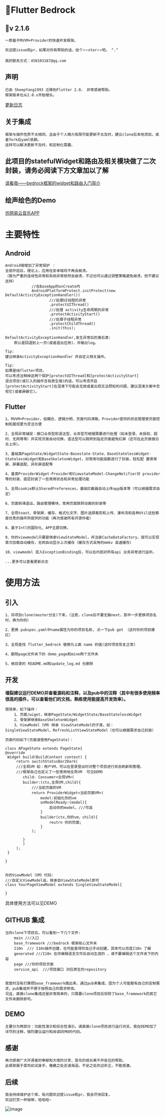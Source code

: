 # :whale:Flutter Bedrock

##  :seedling:v 2.1.6

    一款基于MVVM+Provider的快速开发框架。

    欢迎提issue和pr，如果对你有帮助的话，给个⭐⭐star⭐⭐吧。 ^.^

    我的联系方式：450103187@qq.com
    
##  声明
    
    已由 SheepYang1993 迁移到Flutter 2.0， 非常感谢帮助。
    框架版本也从2.0.x开始增长。


[更新日志](https://github.com/bladeofgod/Bedrock/blob/master/update_log.md)

## 关于集成

    框架与插件性质不太相同，且由于个人精力有限可能更新不太及时，建议clone后本地添加，或者fork后yaml依赖。
    这样可以解决更新不及时，和定制化需要。

## 此项目的statefulWidget和路由及相关模块做了二次封装，请务必阅读下方文章加以了解

[请看我——bedrock框架的widget和路由入门简介](https://juejin.im/post/6871905809886871565/)

## 绘声绘色的Demo

[仿网易云音乐APP](https://juejin.im/post/6881093329317019662/)

# 主要特性

## Android

    Android端增加了异常保护 ：
    全部开启后，理论上，应用在安卓端将不再会崩溃。
    （极为严重的连续性异常和系统异常依然会崩溃，不过也可以通过调整策略避免崩溃，但不建议这样）
                //在BaseApp的onCreate内
                AndroidPlatformProtect.initProtect(new DefaultActivityExceptionHandler())
                        ///处理UI线程的异常
                        .protectUIThread()
                        ///处理 activity生命周期的异常
                        .protectActivityStart()
                        ///处理子线程异常
                        .protectChildThread()
                        .init(this);

    DefaultActivityExceptionHandler,发生异常后的善后类:
        默认是回退到上一页(或者退出应用)，并输出log。

    Tip:
    建议继承ActivityExceptionHandler 并自定义相关操作。

    Tip:
    如果是纯flutter项目，
    可以考虑注释掉这两个保护[protectUIThread]和[protectActivityStart]
    混合项目(或引入的插件含有原生端)的话，可以考虑开启
    [protectActivityStart]在混淆下可能会无效或者出现无法预知的问题，建议混淆方案中忽视它(或者屏蔽它)。

## Flutter

    1、MVVM+Provider，低耦合、逻辑分明、页面代码清晰。Provider提供的状态管理使页面控制和展现更为灵活方便
    
    2、全局异常捕捉：接口业务型和语法型，业务型可根据需要进行处理（如未登录、未授权、超时、无网等等）并实现页面自动切换，语法型可以跳转到指定页面避免红屏（还可在此页面做日志上传）。
    
    3、基础类PageState/WidgetState-Basestate-State、BaseStatelessWidget-StatelessWidget和BaseSkeletonWidget，对常用功能函数进行了封装，轻松配 置骨架屏、屏幕适配、异形屏适配等
    
    4、基类ProviderWidget-Provider和ViewstateModel-ChangeNotifier对 provider等的封装、底层封装了一些常用状态和异常处理功能
    
    5、全局cookie默认SharedPreferences，基础拦截器自动上传app版本等（可以根据需求自定）
    
    6、页面侧滑退出，路由管理模块，常用页面跳转动画的封装等
    
    7、全局toast、骨架屏、缓存、格式化文字、图片选择裁剪和上传、瀑布流和各种Util这些都是优秀的插件所提供的功能（再次感谢所有开源作者）
    
    8、基于Intl的国际化、APP主题切换。
    
    9、你的viewmodel只要是继承ViewStateModel，并注册CacheDataFactory，就可以实现首次加载自动缓存，无网自动显示上次缓存（缓存方式采用的mmkv 高速缓存）

    10、viewmodel 混入ExceptionBinding后，可以在内部对所有api 业务异常进行监听。

    ...更多可以查看更新日志


# 使用方法

## 引入

    1、将项目clone(master分支)下来，（注意，clone后不要无脑next，其中一步更换项目名时，换为你的）

    2、更换 pubspec.yaml中name属性为你的项目名称, 点一下pub get （这时你的项目爆红）

    3、全局查找 flutter_bedrock 替换为上面 name 的值(这时项目恢复正常)

    4、删除page文件夹下的 demo_page和mine两个文件夹

    5、根目录的 README.md和update_log.md 也删除


## 开发

**墙裂建议运行DEMO并查看源码和注释，以及pub中的注释（其中有很多使用频率很高的插件，可以查看他们的文档，熟练使用能提高开发效率）。**

    
    很简单，如下操作：
        1、页面/wiget，继承PageState/WidgetState/BaseStatelessWidget
        2、骨架屏继承BaseSkeletonWidget
        3、ViewModel（VM）继承 ViewStateModel的子类，如：SingleViewStateModel、RefreshListViewStateModel（也可以根据需求自己封装）
        
    页面代码如下(页面请使用PageState)：
    
    class APageState extends PageState{
    @override
     Widget build(BuildContext context) {
         return switchStatusBar2Dark(
         ///全局VM 如：用户VM，可以在登录登出时对整个项目进行状态刷新和管理。
         ///框架自己也定义了一些常用地全局VM  可见DEMO
            child: Consumer<全局VM>(
            builder:(ctx,全局VM,child){
                ///当前页面的VM
                return ProviderWidget<当前页面VM>(
                    model:初始化你的vm
                    onModelReady:(model){
                        启动你的model，///可选
                    }
                    builder(ctx,你的vm，child){
                        reutrn 你的页面;
                    }
                );
                
            }
            )
         );
     }

    }
        
        
    你的ViewModel（VM）代码:
    ///自定义ViewModel话，继承自ViewStateModel即可
    class YourPageViewModel extends SingleViewStateModel{
        
    }
    
具体使用方法可以见DEMO
    
    
## GITHUB 集成
    当你clone下项目后，可以看到一下几个文件:
        main ///入口
        base_framework ///bedrock 框架核心文件夹
        I10n  /// I10n插件创建，也可能是得你自己手动创建，具体可以百度I10n 了解
        generated ///I10n 在你编辑语言文件后自动生成的 ，请不要编辑这个文件夹下的内容
        page ///你的项目页面  
        service_api  ///项目接口 对应原生的repository
        
    
    我暂时没有打算把base_framework摘出来，通过pub来集成，因为个人可能都有自己的定制需求，pub集成并不便于按照自己的需求修改。 
    况且，直接clone集成还是非常简单的，只需要clone项目后将除了base_framework的其它文件夹删除即可。
    
## DEMO
    主要分为两部分：功能性演示和综合性演示。请直接clone项目进行运行浏览，我在DEMO加了详尽的注释，强烈建议运行和阅读DEMO的代码。


## 感谢
    再次感谢广大开源者的奉献和大佬的分享，菜鸟的成长离不开各位的帮助。
    此框架属于菜鸡初试身手，稚嫩之处还请海涵，不足之处欢迎斧正，不胜感激。
    
## 后续
    我会持续维护这个库，有问题欢迎提issue和pr，我会尽快回复。
    欢迎打赏一杯咖啡，哈哈哈~
    
    
    
    
![image](https://github.com/bladeofgod/Bedrock/blob/master/alipwechat.png)
